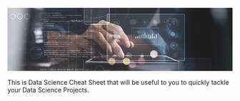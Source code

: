 ![Alt text](Assets/image.png)

This is Data Science Cheat Sheet that will be useful to you to quickly tackle your Data Science Projects.
